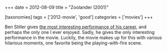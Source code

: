+++
date = 2012-08-09
title = "Zoolander (2001)"

[taxonomies]
tags = ['2012-movie', 'good']
categories = ['movies']
+++

Ben Stiller gives [the most interesting performance of his career], and
perhaps the only one I ever enjoyed. Sadly, he gives the only
interesting performance in the movie. Luckily, the movie makes up for
this with various hilarious moments, one favorite being the
playing-with-fire scene.

  [the most interesting performance of his career]: http://movies.tshepang.net/favorite-of-career-performances
